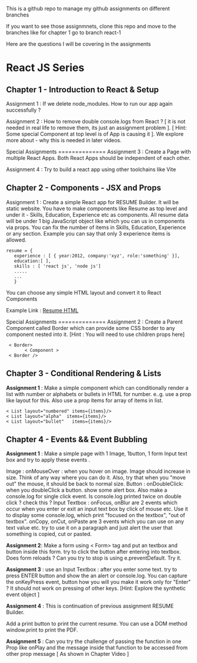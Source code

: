 This is a github repo to manage my github assignments on different branches

If you want to see those assignmnets, clone this repo and move to the branches like for chapter 1 go to branch react-1

Here are the questions I will be covering in the assignments


# **React JS Series**

## **Chapter 1 - Introduction to React & Setup**

Assignment 1 : If we delete node_modules. How to run our app again successfully ?

Assignment 2 : How to remove double console.logs from React ? [ it is not needed in real life to remove them, its just an assignment problem ]. [ Hint: Some special Component at top level is of App is causing it ]. We explore more about - why this is needed in later videos.

Special Assignments ==============
Assignment 3 : Create a Page with multiple React Apps. Both React Apps should be independent of each other.

Assignment 4 : Try to build a react app using other toolchains like Vite


## **Chapter 2 - Components - JSX and Props**

Assignment 1 : Create a simple React app for RESUME Builder. It will be static website. You have to make components like Resume as top level and under it - Skills, Education, Experience etc as components. All resume data will be under 1 big JavaScript object like which you can us in components via props. You can fix the number of items in Skills, Education, Experience or any section. Example you can say that only 3 experience items is allowed.

 ```
 resume = {
    experience : [ { year:2012, company:'xyz', role:'something' }],
    education:[ ],
    skills : [ 'react js', 'node js']
    .....
    ...
    }
```
You can choose any simple HTML layout and convert it to React Components

Example Link : [Resume HTML](https://codepen.io/emzarts/pen/OXzmym)

Special Assignments ==============
Assignment 2 : Create a Parent Component called Border which can provide some CSS border to any component nested into it. [Hint : You will need to use children props here]

```
 < Border> 
       < Component > 
 < Border />
```

## Chapter 3 - Conditional Rendering & Lists

**Assignment 1** : Make a simple component which can conditionally render a list with number or alphabets or bullets in HTML for number. e..g. use a prop like layout for this. Also use a prop items for array of items in list.

```
< List layout="numbered" items={items}/> 
< List layout="alpha"  items={items}/> 
< List layout="bullet"   items={items}/>
```

## Chapter 4 - Events && Event Bubbling

**Assignment 1** : Make a simple page with 1 Image, 1button, 1 form Input text box and try to apply these events .

Image : onMouseOver : when you hover on image. Image should increase in size. Think of any way where you can do it. Also, try that when you "move out" the mouse, it should be back to normal size.
Button : onDoubleClick: when you doubleClick a button. show some alert box. Also make a console.log for single click event. Is console.log printed twice on double click ? check this ?
Input Textbox : onFocus, onBlur are 2 events which occur when you enter or exit an input text box by click of mouse etc. Use it to display some console.log, which print "focused on the textbox", "out of textbox".
onCopy, onCut, onPaste are 3 events which you can use on any text value etc. try to use it on a paragraph and just alert the user that something is copied, cut or pasted.

**Assignment 2**: Make a form using < Form> tag and put an textbox and button inside this form. try to click the button after entering into textbox. Does form reloads ? Can you try to stop is using e.preventDefault. Try it.

**Assignment 3** : use an Input Textbox : after you enter some text. try to press ENTER button and show the an alert or console.log. You can capture the onKeyPress event, button how you will you make it work only for "Enter" ? It should not work on pressing of other keys. [Hint: Explore the synthetic event object ]

**Assignment 4** : This is continuation of previous assignment RESUME Builder.

Add a print button to print the current resume. You can use a DOM method window.print to print the PDF.

**Assignment 5** : Can you try the challenge of passing the function in one Prop like onPlay and the message inside that function to be accessed from other prop message [ As shown in Chapter Video ]